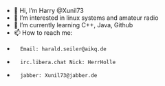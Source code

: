 - 👋 Hi, I’m Harry @Xunil73
- 👀 I’m interested in linux systems and amateur radio
- 🌱 I’m currently learning C++, Java, Github
- 📫 How to reach me: 
-       Email: harald.seiler@aikq.de
-       irc.libera.chat Nick: HerrHolle
-       jabber: Xunil73@jabber.de

<!---
Xunil73/Xunil73 is a ✨ special ✨ repository because its `README.md` (this file) appears on your GitHub profile.
You can click the Preview link to take a look at your changes.
--->
